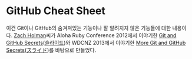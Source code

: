 # GitHub Cheat Sheet

이건 Git이나 GitHub의 숨겨져있는 기능이나 잘 알려지지 않은 기능들에 대한 내용이다. [Zach Holman](https://github.com/holman)씨가 Aloha Ruby Conference 2012에서 이야기한 [Git and GitHub Secrets](https://github.com/tiimgreen/github-cheat-sheet)([슬라이드](https://github.com/tiimgreen/github-cheat-sheet))와 WDCNZ 2013에서 이야기한 [More Git and GitHub Secrets](https://vimeo.com/72955426)([スライド](https://speakerdeck.com/holman/more-git-and-github-secrets))를 바탕으로 만들었다.
